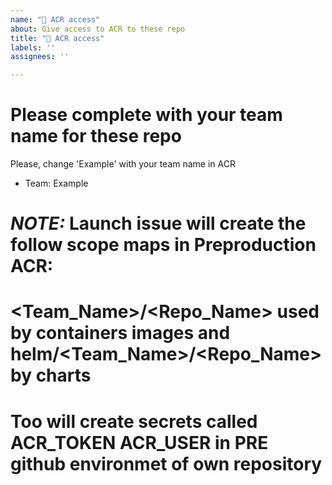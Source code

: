 ```yaml
---
name: "💾 ACR access"
about: Give access to ACR to these repo
title: "💾 ACR access"
labels: ''
assignees: ''

---
```


# Please complete with your team name for these repo
Please, change 'Example' with your team name in ACR
- Team: Example

# ***NOTE:*** Launch issue will create the follow scope maps in Preproduction ACR:
# <Team_Name>/<Repo_Name> used by containers images and helm/<Team_Name>/<Repo_Name> by charts
# Too will create secrets called ACR_TOKEN ACR_USER in PRE github environmet of own repository
